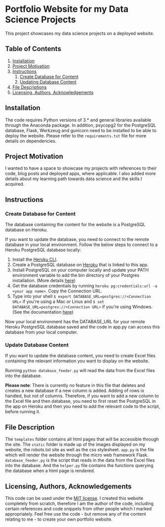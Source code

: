 # Portfolio Website for my Data Science Projects
This project showcases my data science projects on a deployed website.

## Table of Contents
1. [Installation](#installation)
2. [Project Motivation](#motivation)
3. [Instructions](#instructions)
    1. [Create Database for Content](#create_database)
    2. [Updating Database Content](#update_database)
4. [File Descriptions](#descriptions)
5. [Licensing, Authors, Acknowledgements](#licensing)


## Installation
The code requires Python versions of 3.* and general libraries available through the Anaconda package. In addition, psycopg2 for the PostgreSQL database, Flask, Werkzeug and gunicorn need to be installed to be able to deploy the website. Please refer to the `requirements.txt` file for more details on dependencies.

## Project Motivation <a name="motivation"></a>
I wanted to have a space to showcase my projects with references to their code, blog posts and deployed apps, where applicable. I also added more details about my learning path towards data science and the skills I acquired.

## Instructions <a name="instructions"></a>

### Create Database for Content <a name="create_database"></a>
The database containing the content for the website is a PostgreSQL database on Heroku.

If you want to update the database, you need to connect to the remote database in your local environment. Follow the below steps to connect to a Heroku PostgreSQL database locally:
1. Install the [Heroku CLI](https://devcenter.heroku.com/articles/heroku-cli#download-and-install).
2. Create a PostgreSQL database on [Heroku](https://devcenter.heroku.com/articles/heroku-postgresql#provisioning-heroku-postgres) that is linked to this app.
3. Install PostgreSQL on your computer locally and update your PATH environment variable to add the bin directory of your Postgres installation. (More details [here](https://devcenter.heroku.com/articles/heroku-postgresql#local-setup))
4. Get the database credentials by running `heroku pg:credentials:url -a <your app name>`. Copy the Connection URL.
5. Type into your shell `$ export DATABASE_URL=postgres://<Connection URL>` if you're using a Mac or Linux and `$ set DATABASE_URL=postgres://<Connection URL>` if you're using Windows. (See the documentation [here](https://devcenter.heroku.com/articles/heroku-postgresql#local-setup))

Now your local environment has the DATABASE_URL for your remote Heroku PostgreSQL database saved and the code in app.py can access this database from your local computer.

### Update Database Content <a name="update_database"></a>
If you want to update the database content, you need to create Excel files containing the relevant information you want to display on the website.

Running `python database_feeder.py` will read the data from the Excel files into the database.

**Please note**: There is currently no feature in this file that deletes and creates a new database if a new column is added. Adding of rows is handled, but not of columns. Therefore, if you want to add a new column to the Excel file and then database, you need to first reset the PostgreSQL in the app on Heroku and then you need to add the relevant code to the script, before running it.

## File Description <a name="descriptions"></a>
The `templates` folder contains all html pages that will be accessible through the site. The `static` folder is made up of the images displayed on my website, the robots.txt site as well as the css stylesheet. `app.py` is the file which will render the website through the micro web framework Flask. `database_feeder.py` is the script that reads in the data from the Excel files into the database. And the `helper.py` file contains the functions querying the database when a html page is rendered.

## Licensing, Authors, Acknowledgements <a name="licensing"></a>
This code can be used under the [MIT license](https://github.com/julianikulski/portfolio-website/blob/master/LICENSE.md). I created this website completely from scratch, therefore I am the author of the code, including certain references and code snippets from other people which I marked appropriately. Feel free use the code - but remove any of the content relating to me - to create your own portfolio website.

